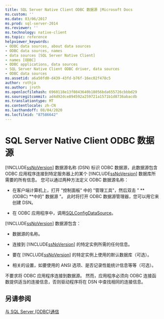 ```yaml
---
title: SQL Server Native Client ODBC 数据源 |Microsoft Docs
ms.custom: ''
ms.date: 03/06/2017
ms.prod: sql-server-2014
ms.reviewer: ''
ms.technology: native-client
ms.topic: reference
helpviewer_keywords:
- ODBC data sources, about data sources
- ODBC data sources, names
- data sources [SQL Server Native Client]
- names [ODBC]
- ODBC applications, data sources
- SQL Server Native Client ODBC driver, data sources
- ODBC data sources
ms.assetid: a6a50fd0-d439-43fd-b76f-16ec02f478c5
author: rothja
ms.author: jroth
ms.openlocfilehash: 6960118e13f0843640b18056bda655726cbbbd29
ms.sourcegitcommit: ad4d92dce894592a259721a1571b1d8736abacdb
ms.translationtype: MT
ms.contentlocale: zh-CN
ms.lasthandoff: 08/04/2020
ms.locfileid: "87586642"
---
```

# <a name="sql-server-native-client-odbc-data-sources"></a>SQL Server Native Client ODBC 数据源
  [!INCLUDE[ssNoVersion](../../includes/ssnoversion-md.md)] 数据源名称 (DSN) 标识 ODBC 数据源，此数据源包含 ODBC 应用程序连接到特定服务器上的某个 [!INCLUDE[ssNoVersion](../../includes/ssnoversion-md.md)] 数据库所需要的所有信息。 您可以通过两种方法定义 ODBC 数据源名称：  
  
-   在客户端计算机上，打开 "控制面板" 中的 "管理工具"，然后双击 " ** (ODBC) **中的" 数据源 "。 此时将打开 ODBC 数据源管理器，您可以用它来创建 DSN。  
  
-   在 ODBC 应用程序中，调用[SQLConfigDataSource](../native-client-odbc-api/sqlconfigdatasource.md)。  
  
 [!INCLUDE[ssNoVersion](../../includes/ssnoversion-md.md)] 数据源包含：  
  
-   数据源的名称。  
  
-   连接到 [!INCLUDE[ssNoVersion](../../includes/ssnoversion-md.md)] 的特定实例所需的任何信息。  
  
-   要在 [!INCLUDE[ssNoVersion](../../includes/ssnoversion-md.md)] 的特定实例上使用的默认数据库（可选）。  
  
-   相关的设置，如要使用的 ANSI 选项、是否记录性能统计信息等等（可选）。  
  
 不要求将 ODBC 应用程序连接到数据源。 然而，应用程序必须向 ODBC 连接函数提供适当的连接信息，否则驱动程序将在 DSN 中查找相同的连接信息。  
  
## <a name="see-also"></a>另请参阅  
 [与 SQL Server &#40;ODBC&#41;通信](communicating-with-sql-server-odbc.md)  
  
  
